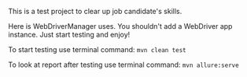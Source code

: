 This is a test project to clear up job candidate's skills.

Here is WebDriverManager uses. You shouldn't add a WebDriver app instance.
Just start testing and enjoy!

To start testing use terminal command: `mvn clean test`

To look at report after testing use terminal command: `mvn allure:serve`